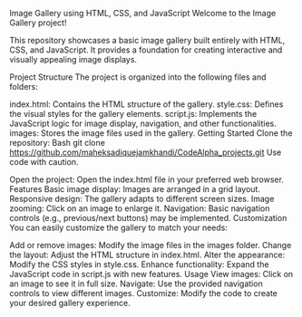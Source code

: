 Image Gallery using HTML, CSS, and JavaScript
Welcome to the Image Gallery project!

This repository showcases a basic image gallery built entirely with HTML, CSS, and JavaScript. It provides a foundation for creating interactive and visually appealing image displays.

Project Structure
The project is organized into the following files and folders:

index.html: Contains the HTML structure of the gallery.
style.css: Defines the visual styles for the gallery elements.
script.js: Implements the JavaScript logic for image display, navigation, and other functionalities.
images: Stores the image files used in the gallery.
Getting Started
Clone the repository:
Bash
git clone https://github.com/maheksadiquejamkhandi/CodeAlpha_projects.git
Use code with caution.

Open the project: Open the index.html file in your preferred web browser.
Features
Basic image display: Images are arranged in a grid layout.
Responsive design: The gallery adapts to different screen sizes.
Image zooming: Click on an image to enlarge it.
Navigation: Basic navigation controls (e.g., previous/next buttons) may be implemented.
Customization
You can easily customize the gallery to match your needs:

Add or remove images: Modify the image files in the images folder.
Change the layout: Adjust the HTML structure in index.html.
Alter the appearance: Modify the CSS styles in style.css.
Enhance functionality: Expand the JavaScript code in script.js with new features.
Usage
View images: Click on an image to see it in full size.
Navigate: Use the provided navigation controls to view different images.
Customize: Modify the code to create your desired gallery experience.
